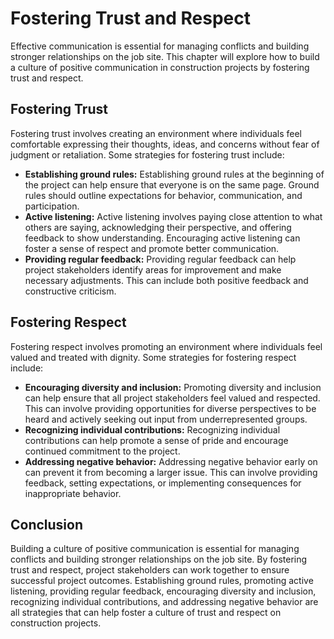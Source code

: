 # Fostering Trust and Respect

Effective communication is essential for managing conflicts and building stronger relationships on the job site. This chapter will explore how to build a culture of positive communication in construction projects by fostering trust and respect.

Fostering Trust
---------------

Fostering trust involves creating an environment where individuals feel comfortable expressing their thoughts, ideas, and concerns without fear of judgment or retaliation. Some strategies for fostering trust include:

* **Establishing ground rules:** Establishing ground rules at the beginning of the project can help ensure that everyone is on the same page. Ground rules should outline expectations for behavior, communication, and participation.
* **Active listening:** Active listening involves paying close attention to what others are saying, acknowledging their perspective, and offering feedback to show understanding. Encouraging active listening can foster a sense of respect and promote better communication.
* **Providing regular feedback:** Providing regular feedback can help project stakeholders identify areas for improvement and make necessary adjustments. This can include both positive feedback and constructive criticism.

Fostering Respect
-----------------

Fostering respect involves promoting an environment where individuals feel valued and treated with dignity. Some strategies for fostering respect include:

* **Encouraging diversity and inclusion:** Promoting diversity and inclusion can help ensure that all project stakeholders feel valued and respected. This can involve providing opportunities for diverse perspectives to be heard and actively seeking out input from underrepresented groups.
* **Recognizing individual contributions:** Recognizing individual contributions can help promote a sense of pride and encourage continued commitment to the project.
* **Addressing negative behavior:** Addressing negative behavior early on can prevent it from becoming a larger issue. This can involve providing feedback, setting expectations, or implementing consequences for inappropriate behavior.

Conclusion
----------

Building a culture of positive communication is essential for managing conflicts and building stronger relationships on the job site. By fostering trust and respect, project stakeholders can work together to ensure successful project outcomes. Establishing ground rules, promoting active listening, providing regular feedback, encouraging diversity and inclusion, recognizing individual contributions, and addressing negative behavior are all strategies that can help foster a culture of trust and respect on construction projects.



